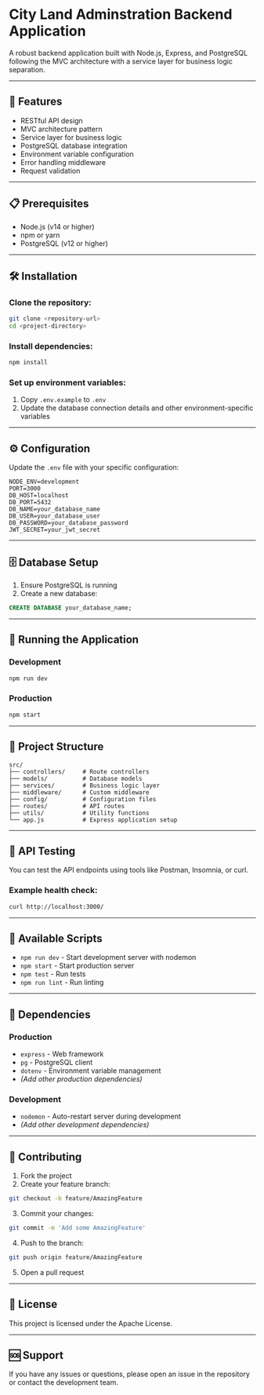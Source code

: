 # City Land Adminstration Backend Application

A robust backend application built with Node.js, Express, and PostgreSQL following the MVC architecture with a service layer for business logic separation.

---

## 🚀 Features

- RESTful API design
- MVC architecture pattern
- Service layer for business logic
- PostgreSQL database integration
- Environment variable configuration
- Error handling middleware
- Request validation

---

## 📋 Prerequisites

- Node.js (v14 or higher)
- npm or yarn
- PostgreSQL (v12 or higher)

---

## 🛠️ Installation

### Clone the repository:
```bash
git clone <repository-url>
cd <project-directory>
```

### Install dependencies:
```bash
npm install
```

### Set up environment variables:
1. Copy `.env.example` to `.env`
2. Update the database connection details and other environment-specific variables

---

## ⚙️ Configuration

Update the `.env` file with your specific configuration:

```env
NODE_ENV=development
PORT=3000
DB_HOST=localhost
DB_PORT=5432
DB_NAME=your_database_name
DB_USER=your_database_user
DB_PASSWORD=your_database_password
JWT_SECRET=your_jwt_secret
```

---

## 🗄️ Database Setup

1. Ensure PostgreSQL is running
2. Create a new database:
```sql
CREATE DATABASE your_database_name;
```


---

## 🚦 Running the Application

### Development
```bash
npm run dev
```

### Production
```bash
npm start
```

---

## 📁 Project Structure

```text
src/
├── controllers/     # Route controllers
├── models/          # Database models
├── services/        # Business logic layer
├── middleware/      # Custom middleware
├── config/          # Configuration files
├── routes/          # API routes
├── utils/           # Utility functions
└── app.js           # Express application setup
```

---

## 🧪 API Testing

You can test the API endpoints using tools like Postman, Insomnia, or curl.

### Example health check:
```bash
curl http://localhost:3000/
```

---

## 📝 Available Scripts

- `npm run dev` - Start development server with nodemon
- `npm start` - Start production server
- `npm test` - Run tests
- `npm run lint` - Run linting

---

## 🔧 Dependencies

### Production
- `express` - Web framework
- `pg` - PostgreSQL client
- `dotenv` - Environment variable management
- *(Add other production dependencies)*

### Development
- `nodemon` - Auto-restart server during development
- *(Add other development dependencies)*

---

## 🤝 Contributing

1. Fork the project
2. Create your feature branch:
```bash
git checkout -b feature/AmazingFeature
```
3. Commit your changes:
```bash
git commit -m 'Add some AmazingFeature'
```
4. Push to the branch:
```bash
git push origin feature/AmazingFeature
```
5. Open a pull request

---

## 📄 License

This project is licensed under the Apache License.

---

## 🆘 Support

If you have any issues or questions, please open an issue in the repository or contact the development team.
